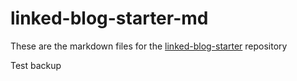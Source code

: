 # linked-blog-starter-md
These are the markdown files for the [linked-blog-starter](https://github.com/matthewwong525/linked-blog-starter) repository

Test backup